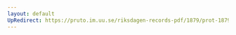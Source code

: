 ```yaml
---
layout: default
UpRedirect: https://pruto.im.uu.se/riksdagen-records-pdf/1879/prot-1879--ak--057/prot-1879--ak--057_020.pdf
---
```

